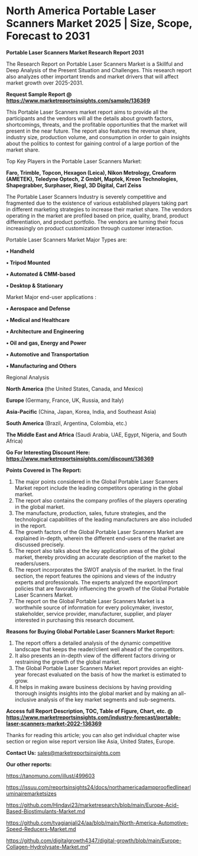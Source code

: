  # North America Portable Laser Scanners Market 2025 | Size, Scope, Forecast to 2031

<strong>Portable Laser Scanners Market Research Report 2031</strong>

The Research Report on Portable Laser Scanners Market is a Skillful and Deep Analysis of the Present Situation and Challenges. This research report also analyzes other important trends and market drivers that will affect market growth over 2025-2031.

<strong>Request Sample Report @ <a href=https://www.marketreportsinsights.com/sample/136369>https://www.marketreportsinsights.com/sample/136369</a></strong>

This Portable Laser Scanners market report aims to provide all the participants and the vendors will all the details about growth factors, shortcomings, threats, and the profitable opportunities that the market will present in the near future. The report also features the revenue share, industry size, production volume, and consumption in order to gain insights about the politics to contest for gaining control of a large portion of the market share.

Top Key Players in the Portable Laser Scanners Market:

<strong>Faro, Trimble, Topcon, Hexagon (Leica), Nikon Metrology, Creaform (AMETEK), Teledyne Optech, Z GmbH, Maptek, Kreon Technologies, Shapegrabber, Surphaser, Riegl, 3D Digital, Carl Zeiss</strong>

The Portable Laser Scanners Industry is severely competitive and fragmented due to the existence of various established players taking part in different marketing strategies to increase their market share. The vendors operating in the market are profiled based on price, quality, brand, product differentiation, and product portfolio. The vendors are turning their focus increasingly on product customization through customer interaction.

Portable Laser Scanners Market Major Types are:

<strong>• Handheld

• Tripod Mounted

• Automated & CMM-based

• Desktop & Stationary</strong>

Market Major end-user applications :

<strong>• Aerospace and Defense

• Medical and Healthcare

• Architecture and Engineering

• Oil and gas, Energy and Power

• Automotive and Transportation

• Manufacturing and Others</strong>

Regional Analysis

</u><strong><b>North America</b></strong> (the United States, Canada, and Mexico)

<strong><b>Europe </b></strong>(Germany, France, UK, Russia, and Italy)

<strong><b>Asia-Pacific</b></strong> (China, Japan, Korea, India, and Southeast Asia)

<strong><b>South America</b></strong> (Brazil, Argentina, Colombia, etc.)

<strong><b>The Middle East and Africa</b></strong> (Saudi Arabia, UAE, Egypt, Nigeria, and South Africa)

<strong>Go For Interesting Discount Here: <a href=https://www.marketreportsinsights.com/discount/136369>https://www.marketreportsinsights.com/discount/136369</a></strong>

<strong>Points Covered in The Report:</strong>
<ol>
  <li>The major points considered in the Global Portable Laser Scanners Market report include the leading competitors operating in the global market.</li>
  <li>The report also contains the company profiles of the players operating in the global market.</li>
  <li>The manufacture, production, sales, future strategies, and the technological capabilities of the leading manufacturers are also included in the report.</li>
  <li>The growth factors of the Global Portable Laser Scanners Market are explained in-depth, wherein the different end-users of the market are discussed precisely.</li>
  <li>The report also talks about the key application areas of the global market, thereby providing an accurate description of the market to the readers/users.</li>
  <li>The report incorporates the SWOT analysis of the market. In the final section, the report features the opinions and views of the industry experts and professionals. The experts analyzed the export/import policies that are favorably influencing the growth of the Global Portable Laser Scanners Market.</li>
  <li>The report on the Global Portable Laser Scanners Market is a worthwhile source of information for every policymaker, investor, stakeholder, service provider, manufacturer, supplier, and player interested in purchasing this research document.</li>
</ol>
<strong>Reasons for Buying Global Portable Laser Scanners Market Report:</strong>

<ol>
  <li>The report offers a detailed analysis of the dynamic competitive landscape that keeps the reader/client well ahead of the competitors.</li>
  <li>It also presents an in-depth view of the different factors driving or restraining the growth of the global market.</li>
  <li>The Global Portable Laser Scanners Market report provides an eight-year forecast evaluated on the basis of how the market is estimated to grow.</li>
  <li>It helps in making aware business decisions by having providing thorough insights insights into the global market and by making an all-inclusive analysis of the key market segments and sub-segments.</li>
</ol>
<strong>Access full Report Description, TOC, Table of Figure, Chart, etc. @ <a href=https://www.marketreportsinsights.com/industry-forecast/portable-laser-scanners-market-2022-136369>https://www.marketreportsinsights.com/industry-forecast/portable-laser-scanners-market-2022-136369</a></strong>


Thanks for reading this article; you can also get individual chapter wise section or region wise report version like Asia, United States, Europe.

<strong>Contact Us:</strong>
sales@marketreportsinsights.com

<strong>Our other reports:</strong>

<a href=https://tanomuno.com/illust/499603>https://tanomuno.com/illust/499603</a>

<a href=https://issuu.com/reportsinsights24/docs/northamericadampproofledlinearluminairemarketsizes>https://issuu.com/reportsinsights24/docs/northamericadampproofledlinearluminairemarketsizes</a>

<a href=https://github.com/Hindavi23/marketresearch/blob/main/Europe-Acid-Based-Biostimulants-Market.md>https://github.com/Hindavi23/marketresearch/blob/main/Europe-Acid-Based-Biostimulants-Market.md</a>

<a href=https://github.com/tyagianjali24/aa/blob/main/North-America-Automotive-Speed-Reducers-Market.md>https://github.com/tyagianjali24/aa/blob/main/North-America-Automotive-Speed-Reducers-Market.md</a>

<a href=https://github.com/digitalgrowth4347/digital-growth/blob/main/Europe-Collagen-Hydrolysate-Market.md>https://github.com/digitalgrowth4347/digital-growth/blob/main/Europe-Collagen-Hydrolysate-Market.md</a>"
